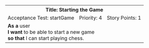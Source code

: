 <table><tr><th colspan=3>Title: Starting the Game</th></tr>
<tr><td>Acceptance Test: startGame</td><td>Priority: 4</td><td>Story Points: 1</td></tr>
<tr><td colspan=3><b>As a</b> user<br><b>I want</b> to be able to start a new game<br><b>so that</b> I can start playing chess.</tr></td></table>
